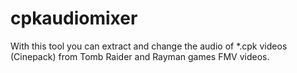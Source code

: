 # cpkaudiomixer
With this tool you can extract and change the audio of *.cpk videos (Cinepack) from Tomb Raider and Rayman games FMV videos.
